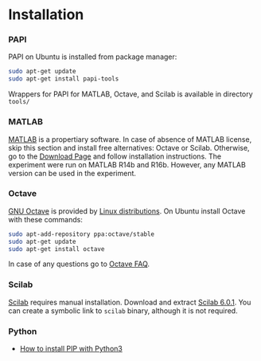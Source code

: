 # Installation

### PAPI

PAPI on Ubuntu is installed from package manager:

```bash
sudo apt-get update
sudo apt-get install papi-tools
```

Wrappers for PAPI for MATLAB, Octave, and Scilab is available in directory `tools/`

### MATLAB

[MATLAB](https://www.mathworks.com/products/matlab.html) is a propertiary software.
In case of absence of MATLAB license, skip this section and install free alternatives: Octave or Scilab.
Otherwise, go to the [Download Page](https://mathworks.com/downloads/) and follow installation instructions.
The experiment were run on MATLAB R14b and R16b.
However, any MATLAB version can be used in the experiment.

### Octave

[GNU Octave](https://www.gnu.org/software/octave/) is provided by [Linux distributions](https://wiki.octave.org/Octave_for_GNU/Linux).
On Ubuntu install Octave with these commands:

```bash
sudo apt-add-repository ppa:octave/stable
sudo apt-get update
sudo apt-get install octave
```

In case of any questions go to [Octave FAQ](https://wiki.octave.org/FAQ).

### Scilab

[Scilab](http://www.scilab.org/) requires manual installation.
Download and extract [Scilab 6.0.1](http://www.scilab.org/download/6.0.1/scilab-6.0.1.bin.linux-x86_64.tar.gz).
You can create a symbolic link to `scilab` binary, although it is not required.

### Python

* [How to install PIP with Python3](https://stackoverflow.com/questions/6587507/how-to-install-pip-with-python-3)